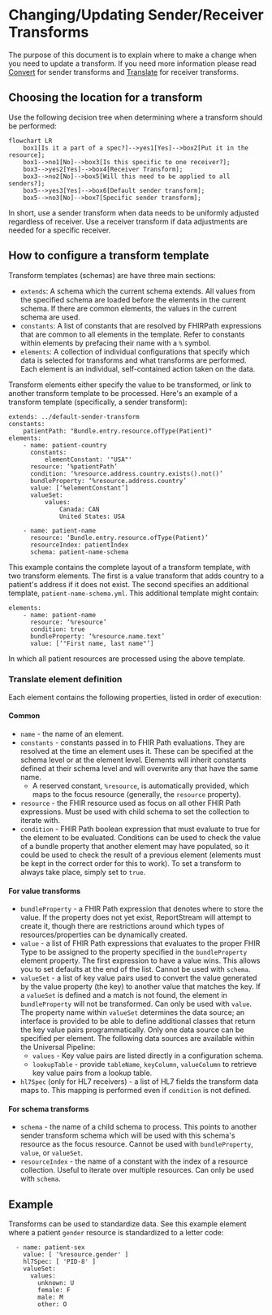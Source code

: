 # Changing/Updating Sender/Receiver Transforms

The purpose of this document is to explain where to make a change when you 
need to update a transform. If you need more information please read 
[Convert](../../universal-pipeline/convert.md) for sender transforms and
[Translate](../../universal-pipeline/translate.md) for receiver transforms.

## Choosing the location for a transform

Use the following decision tree when determining where a transform should be performed: 

```mermaid
flowchart LR
    box1[Is it a part of a spec?]-->yes1[Yes]-->box2[Put it in the resource];
    box1-->no1[No]-->box3[Is this specific to one receiver?];
    box3-->yes2[Yes]-->box4[Receiver Transform];
    box3-->no2[No]-->box5[Will this need to be applied to all senders?];
    box5-->yes3[Yes]-->box6[Default sender transform];
    box5-->no3[No]-->box7[Specific sender transform];
```

In short, use a sender transform when data needs to be uniformly adjusted regardless of receiver.
Use a receiver transform if data adjustments are needed for a specific receiver.

## How to configure a transform template

Transform templates (schemas) are have three main sections:
* `extends`: A schema which the current schema extends. All values from the specified schema are loaded before the
  elements in the current schema. If there are common elements, the values in the current schema are used.
* `constants`: A list of constants that are resolved by FHIRPath expressions that are common to all elements in the
  template. Refer to constants within elements by prefacing their name with a `%` symbol.
* `elements`: A collection of individual configurations that specify which data is selected for transforms and what 
  transforms are performed. Each element is an individual, self-contained action taken on the data.

Transform elements either specify the value to be transformed, or link to another transform template to be processed.
Here's an example of a transform template (specifically, a sender transform):

```
extends: ../default-sender-transform
constants:
    patientPath: "Bundle.entry.resource.ofType(Patient)"
elements:
    - name: patient-country
      constants:
          elementConstant: '"USA"'
      resource: ‘%patientPath’
      condition: ‘%resource.address.country.exists().not()’
      bundleProperty: ‘%resource.address.country’
      value: [‘%elementConstant’]
      valueSet:
          values:
              Canada: CAN
              United States: USA
              
    - name: patient-name
      resource: ‘Bundle.entry.resource.ofType(Patient)’
      resourceIndex: patientIndex
      schema: patient-name-schema
```

This example contains the complete layout of a transform template, with two transform elements. The first is a value
transform that adds country to a patient's address if it does not exist. The second specifies an additional template, 
`patient-name-schema.yml`. This additional template might contain:

```
elements:
    - name: patient-name
      resource: ‘%resource’
      condition: true
      bundleProperty: ‘%resource.name.text’
      value: [‘"First name, last name"’]
```

In which all patient resources are processed using the above template.

### Translate element definition

Each element contains the following properties, listed in order of execution:

#### Common

- `name` - the name of an element.
- `constants` - constants passed in to FHIR Path evaluations. They are resolved at the time
  an element uses it. These can be specified at the schema level or at the element level. Elements will inherit
  constants defined at their schema level and will overwrite any that have the same name.
  - A reserved constant, `%resource`, is automatically provided, which maps to the focus resource
    (generally, the `resource` property).
- `resource` - the FHIR resource used as focus on all other FHIR Path expressions. Must
  be used with child schema to set the collection to iterate with.
- `condition` - FHIR Path boolean expression that must evaluate to true for the element to
  be evaluated. Conditions can be used to check the value of a bundle property that
  another element may have populated, so it could be used to check the result of a
  previous element (elements must be kept in the correct order for this to work).
  To set a transform to always take place, simply set to `true`.

#### For value transforms

- `bundleProperty` - a FHIR Path expression that denotes where to store the value. If the property does not yet exist,
  ReportStream will attempt to create it, though there are restrictions around which types of resources/properties can
  be dynamically created.
- `value` - a list of FHIR Path expressions that evaluates to the proper FHIR Type to be
  assigned to the property specified in the `bundleProperty` element property. The first expression to
  have a value wins. This allows you to set defaults at the end of the list. Cannot be used with `schema`.
- `valueSet` - a list of key value pairs used to convert the value generated by the value property (the key)
  to another value that matches the key. If a `valueSet` is defined and a match is not found, the element in
  `bundleProperty` will not be transformed. Can only be used with `value`. The property name within `valueSet`
  determines the data source; an interface is provided to be able to define additional classes that return the key
  value pairs programmatically. Only one data source can be specified per element.
  The following data sources are available within the Universal Pipeline:
    - `values` - Key value pairs are listed directly in a configuration schema.
    - `lookupTable` - provide `tableName`, `keyColumn`, `valueColumn` to retrieve key value pairs from a lookup table.
- `hl7Spec` (only for HL7 receivers) - a list of HL7 fields the transform data maps to. This mapping is performed even
   if `condition` is not defined.

#### For schema transforms
 
- `schema` - the name of a child schema to process. This points to another sender transform schema which will be used
  with this schema's resource as the focus resource. Cannot be used with `bundleProperty`, `value`, or `valueSet`.
- `resourceIndex` - the name of a constant with the index of a resource collection. Useful to
  iterate over multiple resources. Can only be used with `schema`.

## Example



Transforms can be used to standardize data. See this example element where a patient `gender` resource is standardized
to a letter code:

```
  - name: patient-sex
    value: [ '%resource.gender' ]
    hl7Spec: [ 'PID-8' ]
    valueSet:
      values:
        unknown: U
        female: F
        male: M
        other: O
```